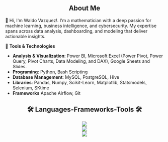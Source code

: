 <h2 align="center"> About Me </h2>

:wave: Hi, I'm Waldo Vazquez!. I'm a mathematician with a deep passion for machine learning, business intelligence, and cybersecurity. My expertise spans across data analysis, dashboarding, and modeling that deliver actionable insights.


🧰 **Tools & Technologies**

-  **Analysis & Visualization**: Power BI, Microsoft Excel (Power Pivot, Power Query, Pivot Charts, Data Modeling, and DAX), Google Sheets and Slides.
-  **Programing**: Python, Bash Scripting
-  **Database Management**: MySQL, PostgreSQL, Hive
-  **Libraries**: Pandas, Numpy, Scikit-Learn, Matplotlib, Statsmodels, Selenium, SKtime
-  **Frameworks** Apache Airflow, Git


<h2 align="center"> 🛠️ Languages-Frameworks-Tools 🛠️ </h2>

<div align="center">
  <a href='https://skillicons.dev'>
    <img src="https://skillicons.dev/icons?i=mysql,postgres,html,git,github" /><br>
    <img src="https://skillicons.dev/icons?i=py,sklearn,regex,visualstudio,vim"/><br>
    <img src="https://skillicons.dev/icons?i=bash,linux"/>
  </a>

</div>
<!--
<img align="left" alt="Java" width="38px" style="padding-right:18px;" src="https://cdn.jsdelivr.net/gh/devicons/devicon/icons/git/git-original.svg"/>  
<img align="left" alt="Java" width="38px" style="padding-right:18px;" src="https://cdn.jsdelivr.net/gh/devicons/devicon/icons/python/python-plain.svg"/>  
<br />  
-->

<!--
**superpanditas/superpanditas** is a ✨ _special_ ✨ repository because its `README.md` (this file) appears on your GitHub profile.

Here are some ideas to get you started:

- 🔭 I’m currently working on ...
- 🌱 I’m currently learning ...
- 👯 I’m looking to collaborate on ...
- 🤔 I’m looking for help with ...
- 💬 Ask me about ...
- 📫 How to reach me: ...
- 😄 Pronouns: ...
- ⚡ Fun fact: ...
-->
